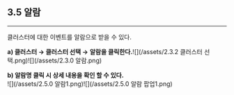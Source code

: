## 3.5 알람

---

클러스터에 대한 이벤트를 알람으로 받을 수 있다.

**a\) 클러스터 **→** 클러스터 선택 →** **알람을 클릭한다.**![](/assets/2.3.2 클러스터 선택.png)![](/assets/2.3.0 알람.png)

**b\) 알람명 클릭 시 상세 내용을 확인 할 수 있다.**  
![](/assets/2.5.0 알람1.png)![](/assets/2.5.0 알람 팝업1.png)

